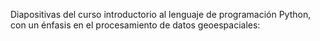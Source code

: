 Diapositivas del curso introductorio al lenguaje de programación Python, con un énfasis en el procesamiento de datos geoespaciales: 
